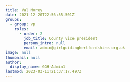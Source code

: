 ```yaml
---
title: Val Morey
date: 2021-12-20T22:56:55.501Z
groups:
  - group: vp
    roles:
      - order: 2
        job_title: County vice president
        person_intro: null
        email: admin@girlguidinghertfordshire.org.uk
image: null
thumbnail: null
author:
  display_name: GGH-Admin1
lastmod: 2023-03-11T21:37:17.497Z
---
```

